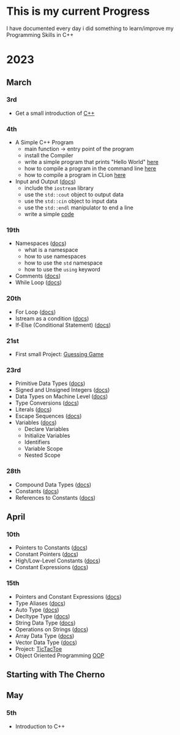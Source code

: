 # This is my current Progress
I have documented every day i did something to learn/improve my Programming Skills in C++

# 2023

## March

### 3rd
- Get a small introduction of [C++](https://github.com/dpfurners/CPP/blob/first/README.md#introduction-to-c)

### 4th
- A Simple C++ Program
  - main function -> entry point of the program
  - install the Compiler
  - write a simple program that prints "Hello World" [here](https://github.com/dpfurners/CPP/blob/first/01_FirstProgram/test.cpp)
  - how to compile a program in the command line [here](https://github.com/dpfurners/CPP/blob/first/README.md#steps-windows-command-prompt)
  - how to compile a program in CLion [here](https://github.com/dpfurners/CPP/blob/first/README.md#steps-clion)
- Input and Output ([docs](https://github.com/dpfurners/CPP/blob/first/02_InputOutput/InputOutput.md))
  - include the `iostream` library
  - use the `std::cout` object to output data
  - use the `std::cin` object to input data
  - use the `std::endl` manipulator to end a line
  - write a simple [code](https://github.com/dpfurners/CPP/blob/first/02_InputOutput/input-output.cpp)

### 19th
- Namespaces ([docs](https://github.com/dpfurners/CPP/blob/first/03_Namespaces/Namespaces.md))
  - what is a namespace
  - how to use namespaces
  - how to use the `std` namespace
  - how to use the `using` keyword
- Comments ([docs](https://github.com/dpfurners/CPP/blob/first/04_Comments/Comments.md))
- While Loop ([docs](https://github.com/dpfurners/CPP/blob/first/05_Loops/Loops.md#while-loop))

### 20th
- For Loop ([docs](https://github.com/dpfurners/CPP/blob/first/05_Loops/Loops.md#for-loop))
- Istream as a condition ([docs](https://github.com/dpfurners/CPP/blob/first/05_Loops/Loops.md#using-istream-as-a-condition))
- If-Else (Conditional Statement) ([docs](https://github.com/dpfurners/CPP/blob/first/06_ConditionalStatements/ConditionalStatements.md#using-istream-as-a-condition))

### 21st
- First small Project: [Guessing Game](https://github.com/dpfurners/CPP/blob/first/00_Projects/00_GuessingGame)

### 23rd
- Primitive Data Types ([docs](https://github.com/dpfurners/CPP/blob/first/07_DataTypes/DataTypes.md#primitive-types))
- Signed and Unsigned Integers ([docs](https://github.com/dpfurners/CPP/blob/first/07_DataTypes/DataTypes.md#signed-and-unsigned-integers))
- Data Types on Machine Level ([docs](https://github.com/dpfurners/CPP/blob/first/07_DataTypes/DataTypes.md#machine-level-representation-data-types))
- Type Conversions ([docs](https://github.com/dpfurners/CPP/blob/first/07_DataTypes/DataTypes.md#type-conversions))
- Literals ([docs](https://github.com/dpfurners/CPP/blob/first/07_DataTypes/DataTypes.md#literals))
- Escape Sequences ([docs](https://github.com/dpfurners/CPP/blob/first/08_EscapeSequences/EscapeSequences.md))
- Variables ([docs](https://github.com/dpfurners/CPP/blob/first/09_Variables/Variables.md))
  - Declare Variables
  - Initialize Variables
  - Identifiers
  - Variable Scope
  - Nested Scope

### 28th
- Compound Data Types ([docs](https://github.com/dpfurners/CPP/blob/first/07_DataTypes/DataTypes.md#compound-data-types))
- Constants ([docs](https://github.com/dpfurners/CPP/blob/first/09_Variables/Variables.md#constants))
- References to Constants ([docs](https://github.com/dpfurners/CPP/blob/first/09_Variables/Variables.md#references-to-constants))

## April

### 10th
- Pointers to Constants ([docs](https://github.com/dpfurners/CPP/blob/first/09_Variables/Variables.md#pointers-to-constants))
- Constant Pointers ([docs](https://github.com/dpfurners/CPP/blob/first/09_Variables/Variables.md#constant-pointers))
- High/Low-Level Constants ([docs](https://github.com/dpfurners/CPP/blob/first/09_Variables/Variables.md#high-level-vs-low-level-constants))
- Constant Expressions ([docs](https://github.com/dpfurners/CPP/blob/first/09_Variables/Variables.md#constant-expressions))

### 15th
- Pointers and Constant Expressions ([docs](https://github.com/dpfurners/CPP/blob/first/09_Variables/Variables.md#pointers-and-constant-expressions))
- Type Aliases ([docs](https://github.com/dpfurners/CPP/blob/first/07_DataTypes/DataTypes.md#type-aliases))
- Auto Type ([docs](https://github.com/dpfurners/CPP/blob/first/07_DataTypes/DataTypes.md#auto-type))
- Decltype Type ([docs](https://github.com/dpfurners/CPP/blob/first/07_DataTypes/DataTypes.md#decltype-type))
- String Data Type ([docs](https://github.com/dpfurners/CPP/blob/first/07_DataTypes/DataTypes.md#string-data-type))
- Operations on Strings ([docs](https://github.com/dpfurners/CPP/blob/first/07_DataTypes/DataTypes.md#operations-on-strings))
- Array Data Type ([docs](https://github.com/dpfurners/CPP/blob/first/07_DataTypes/DataTypes.md#arrays))
- Vector Data Type ([docs](https://github.com/dpfurners/CPP/blob/first/07_DataTypes/DataTypes.md#vector-data-type))
- Project: [TicTacToe](https://github.com/dpfurners/CPP/blob/first/00_Projects/01_TicTacToe)
- Object Oriented Programming [OOP](https://github.com/dpfurners/CPP/blob/first/10_OOP/OOP.md)


## Starting with The Cherno

## May

### 5th
- Introduction to C++

